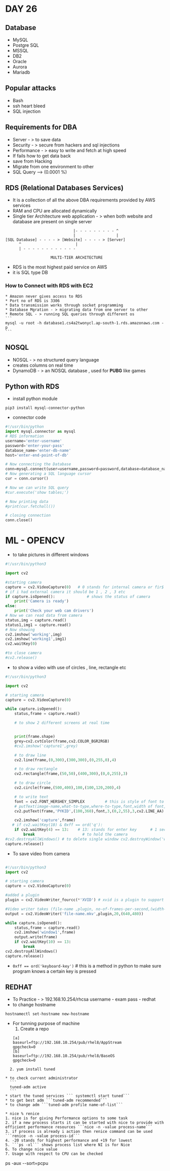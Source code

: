 # DAY 26

## Database
  * MySQL
  * Postgre SQL
  * MSSQL
  * DB2
  * Oracle
  * Aurora
  * Mariadb

## Popular attacks
  * Bash
  * ssh heart bleed
  * SQL injection

## Requirements for DBA
  * Server - > to save data
  * Security - > secure from hackers and sql injections
  * Performance - > easy to write and fetch at high speed
  * If fails how to get data back
  * save from Hacking
  * Migrate from one environment to other
  * SQL Query --> (0.0001 %)

## RDS (Relational Databases Services)
  * It is a collection of all the above DBA requirements provided by AWS services
  * RAM and CPU are allocated dynamically
  * Single tier Architecture web application - > when both website and database are present on single server

```
                              |- - - - - - - - - ^
                              |                  |
[SQL Database] - - - - > [Website] - - - - > [Server]
      ^                        |  
      | - - - - - - - - - - - -          

                    MULTI-TIER ARCHITECTURE
```
  * RDS is the most highest paid service on AWS
  * it is SQL type DB
  ### How to Connect with RDS with EC2
    * Amazon never gives access to RDS
    * Port no of RDS is 3306
    * Data transmission works through socket programming
    * Database Mgration - > migrating data from one server to other
    * Remote SQL - > running SQL queries through different os
    ```
    mysql -u root -h database1.cs4a2twonycl.ap-south-1.rds.amazonaws.com -p
    ```

## NOSQL
  * NOSQL - > no structured query language
  * creates columns on real time
  * DynamoDB - > an NOSQL database , used for <b>PUBG</b> like games

## Python with RDS
  * install python module
  ```
  pip3 install mysql-connector-python
  ```
  * connector code
  ```python
  #!/usr/bin/python
  import mysql.connector as mysql
  # RDS information
  username='enter-username'
  password='enter-your-pass'
  database_name='enter-db-name'
  host='enter-end-point-of-db'

  # Now connecting the Database
  conn=mysql.connect(user=username,password=password,database=database_name,host=host)
  # Now generating a SQL language cursor
  cur = conn.cursor()

  # Now we can write SQL query
  #cur.execute('show tables;')

  # Now printing data
  #print(cur.fetchall())

  # closing connection
  conn.close()

  ```

# ML - OPENCV

  * to take pictures in different windows

```python
#!/usr/bin/python3

import cv2

#starting camera
capture = cv2.VideoCapture(0)   # 0 stands for internal camera or fir$
# if i had external camera it should be 1 , 2 , 3 etc
if capture.isOpened():              # shows the status of camera
    print('Camera is ready')
else:
    print('Check your web cam drivers')
# Now we can read data from camera
status,img = capture.read()
status1,img1 = capture.read()
# Now showing
cv2.imshow('working',img)
cv2.imshow('working1',img1)
cv2.waitKey(0)

#to close camera
#cv2.release()
```

  * to show a video with use of circles , line, rectangle etc

```python
#!/usr/bin/python3

import cv2

# starting camera
capture = cv2.VideoCapture(0)

while capture.isOpened():
    status,frame = capture.read()

    # to show 2 different screens at real time


    print(frame.shape)
    grey=cv2.cvtColor(frame,cv2.COLOR_BGR2RGB)
    #cv2.imshow('capture1',grey)

    # to draw line
    cv2.line(frame,(0,300),(300,300),(0,255,0),4)

    # to draw rectangle
    cv2.rectangle(frame,(50,50),(400,300),(0,0,255),3)

    # to draw circle
    cv2.circle(frame,(500,400),100,(100,120,200),4)

    # to write text
    font = cv2.FONT_HERSHEY_SIMPLEX         # this is style of font to be used
    # putText(image-name,what-to-type,where-to-type,font,width of font,color,length-of-alphabhet,straight-line)
    cv2.putText(frame,'PYKID',(100,360),font,3,(0,2,55),3,cv2.LINE_AA)

    cv2.imshow('capture',frame)
   # if cv2.waitKey(10) & 0xff == ord('q'):
    if cv2.waitKey(4) == 13:    # 13: stands for enter key      # 1 second is the differentiate factor for human eye that is 25 img in 1 sec
        break                     # to hold the camera
#cv2.destroyAllWindows() # to delete single window cv2.destroyWindow('window-name')
capture.release()
```
  * To save video from camera

```python

#!/usr/bin/python3
import cv2

# starting camera
capture = cv2.VideoCapture(0)

#added a plugin
plugin = cv2.VideoWriter_fourcc(*'XVID') # xvid is a plugin to support avi and mp4 extension

#Video writer takes (file-name ,plugin, no-of-frames-per-second,(width-of-camera-frame,height-of-camera-frame)
output = cv2.VideoWriter('file-name.mkv',plugin,20,(640,480))

while capture.isOpened():
    status,frame = capture.read()
    cv2.imshow('window1',frame)
    output.write(frame)
    if cv2.waitKey(10) == 13:
        break
cv2.destroyAllWindows()
capture.release()
```



  * ```0xff == ord('keyboard-key')``` # this is a method in python to make sure program knows a certain key is pressed


## REDHAT
  * To Practice - > 192.168.10.254/rhcsa
    username - exam
    pass - redhat
  * to change hostname
  ```
  hostnamectl set-hostname new-hostname
  ```
  * For tunning purpose of machine
    1. Create a repo
    ```
    [a]
    baseurl=ftp://192.168.10.254/pub/rhel8/AppStream
    gpgcheck=0
    [b]
    baseurl=ftp://192.168.10.254/pub/rhel8/BaseOS
    gpgcheck=0
  ```
    2. yum install tuned

  * to check current administrator
    ```
    tuned-adm active
    ```
  * start the tuned services ``` systemctl start tuned```
  * to get best adm ```tuned-adm recommended```
  * to change adm ```tuned-adm profile name-of-list```

* nice % renice
  1. nice is for giving Performance options to some task
  2. if a new process starts it can be started with nice to provide with efficient performance resources ```nice -n -value process-name```
  3. if process is already i action then renice command can be used ```renice -n -value process-id```
  4. -20 stands for highest performance and +19 for lowest
  5. ```ps -xl``` shows process list where NI is for Nice
  6. To change nice value
  7. Usage with respect to CPU can be checked
  ```
  ps -aux --sort=pcpu
  ```
